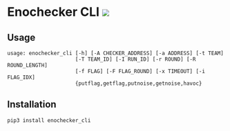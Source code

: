 # Enochecker CLI ![](https://tokei.rs/b1/github/enowars/enochecker_cli)

## Usage
```
usage: enochecker_cli [-h] [-A CHECKER_ADDRESS] [-a ADDRESS] [-t TEAM]
                      [-T TEAM_ID] [-I RUN_ID] [-r ROUND] [-R ROUND_LENGTH]
                      [-f FLAG] [-F FLAG_ROUND] [-x TIMEOUT] [-i FLAG_IDX]
                      {putflag,getflag,putnoise,getnoise,havoc}
```

## Installation
`pip3 install enochecker_cli`
